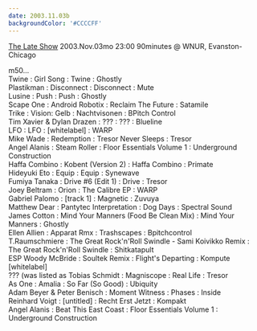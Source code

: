 ```yaml
---
date: 2003.11.03b
backgroundColor: '#CCCCFF'
---
```


[The Late Show](http://www.djskinny.com/) 2003.Nov.03mo 23:00 90minutes @ WNUR, Evanston-Chicago  

m50...  
Twine : Girl Song : Twine : Ghostly  
Plastikman : Disconnect : Disconnect : Mute  
Lusine : Push : Push : Ghostly  
Scape One : Android Robotix : Reclaim The Future : Satamile  
Trike : Vision: Gelb : Nachtvisonen : BPitch Control  
Tim Xavier & Dylan Drazen : ??? : ??? : Blueline  
LFO : LFO : \[whitelabel\] : WARP  
Mike Wade : Redemption : Tresor Never Sleeps : Tresor  
Angel Alanis : Steam Roller : Floor Essentials Volume 1 : Underground Construction  
Haffa Combino : Kobent (Version 2) : Haffa Combino : Primate  
Hideyuki Eto : Equip : Equip : Synewave  
Fumiya Tanaka : Drive #6 (Edit 1) : Drive : Tresor  
Joey Beltram : Orion : The Calibre EP : WARP  
Gabriel Palomo : \[track 1\] : Magnetic : Zuvuya  
Matthew Dear : Pantytec Interpretation : Dog Days : Spectral Sound  
James Cotton : Mind Your Manners (Food Be Clean Mix) : Mind Your Manners : Ghostly  
Ellen Allien : Apparat Rmx : Trashscapes : Bpitchcontrol  
T.Raumschmiere : The Great Rock'n'Roll Swindle - Sami Koivikko Remix : The Great Rock'n'Roll Swindle : Shitkatapult  
ESP Woody McBride : Soultek Remix : Flight's Departing : Kompute \[whitelabel\]  
??? (was listed as Tobias Schmidt : Magniscope : Real Life : Tresor  
As One : Amalia : So Far (So Good) : Ubiquity  
Adam Beyer & Peter Benisch : Moment Witness : Phases : Inside  
Reinhard Voigt : \[untitled\] : Recht Erst Jetzt : Kompakt  
Angel Alanis : Beat This East Coast : Floor Essentials Volume 1 : Underground Construction